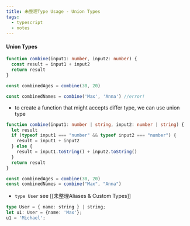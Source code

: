 ```yaml
---
title: 未整理Type Usage - Union Types
tags:
  - typescript
  - notes
---
```


#### Union Types

```ts
function combine(input1: number, input2: number) {
  const result = input1 + input2
  return result
}

const combinedAges = combine(30, 20)

const combinedNames = combine('Max', 'Anna') //error!
```

* to create a function that might accepts differ type, we can use union type

```ts
function combine(input1: number | string, input2: number | string) {
  let result
  if (typeof input1 === "number" && typeof input2 === "number") {
    result = input1 + input2
  } else {
    result = input1.toString() + input2.toString()
  }
  return result
}

const combinedAges = combine(30, 20)
const combinedNames = combine("Max", "Anna")
```

* `type User` see [[未整理Aliases & Custom Types]]
```ts
type User = { name: string } | string;
let u1: User = {name: 'Max'};
u1 = 'Michael';
```